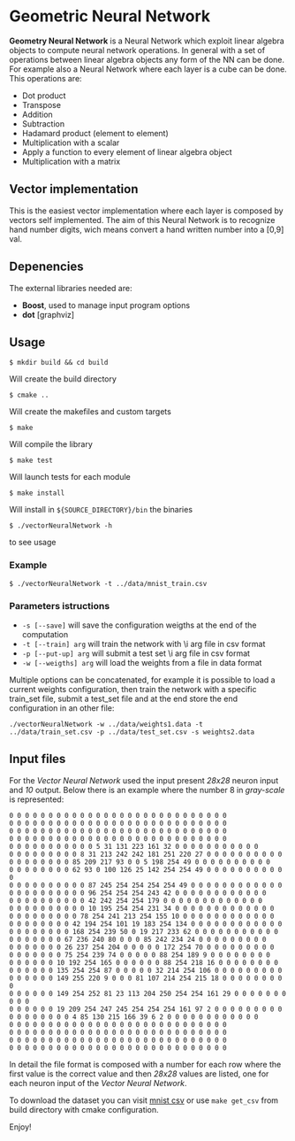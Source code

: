 # Geometric Neural Network
**Geometry Neural Network** is a Neural Network which exploit linear algebra
objects to compute neural network operations. In general with a set of operations
between linear algebra objects any form of the NN can be done. For example
also a Neural Network where each layer is a cube can be done.
This operations are:
- Dot product
- Transpose
- Addition
- Subtraction
- Hadamard product (element to element)
- Multiplication with a scalar
- Apply a function to every element of linear algebra object
- Multiplication with a matrix


## Vector implementation
This is the easiest vector implementation where each layer is composed by vectors
self implemented. The aim of this Neural Network is to recognize hand number digits,
wich means convert a hand written number into a [0,9] val.

## Depenencies

The external libraries needed are:
- **Boost**, used to manage input program options
- **dot** [graphviz]


## Usage

```
$ mkdir build && cd build
```
Will create the build directory
```
$ cmake ..
```
Will create the makefiles and custom targets
```
$ make
```
Will compile the library
```
$ make test
```
Will launch tests for each module
```
$ make install
```
Will install in `${SOURCE_DIRECTORY}/bin` the binaries
```
$ ./vectorNeuralNetwork -h
```
to see usage
### Example
```
$ ./vectorNeuralNetwork -t ../data/mnist_train.csv
```

### Parameters istructions
- ` -s [--save] ` will save the configuration weigths at the end of the computation
- ` -t [--train] arg ` will train the network with \i arg file in csv format
- ` -p [--put-up] arg ` will submit a test set \i arg file in csv format
- ` -w [--weigths] arg ` will load the weights from a file in data format

Multiple options can be concatenated, for example it is possible to load a current weights configuration, then train
the network with a specific train_set file, submit a test_set file and at the end store the end configuration in an other
file:
```
./vectorNeuralNetwork -w ../data/weights1.data -t ../data/train_set.csv -p ../data/test_set.csv -s weights2.data
```

## Input files
For the *Vector Neural Network* used the input present *28x28* neuron input and *10* output.
Below there is an example where the number 8 in *gray-scale* is represented:
```
0 0 0 0 0 0 0 0 0 0 0 0 0 0 0 0 0 0 0 0 0 0 0 0 0 0 0 0
0 0 0 0 0 0 0 0 0 0 0 0 0 0 0 0 0 0 0 0 0 0 0 0 0 0 0 0
0 0 0 0 0 0 0 0 0 0 0 0 0 0 0 0 0 0 0 0 0 0 0 0 0 0 0 0
0 0 0 0 0 0 0 0 0 0 0 0 0 0 0 0 0 0 0 0 0 0 0 0 0 0 0 0
0 0 0 0 0 0 0 0 0 0 0 5 31 131 223 161 32 0 0 0 0 0 0 0 0 0 0 0
0 0 0 0 0 0 0 0 0 8 31 213 242 242 181 251 220 27 0 0 0 0 0 0 0 0 0 0
0 0 0 0 0 0 0 0 85 209 217 93 0 0 5 198 254 49 0 0 0 0 0 0 0 0 0 0
0 0 0 0 0 0 0 0 62 93 0 100 126 25 142 254 254 49 0 0 0 0 0 0 0 0 0 0 0
0 0 0 0 0 0 0 0 0 0 87 245 254 254 254 254 49 0 0 0 0 0 0 0 0 0 0 0 0
0 0 0 0 0 0 0 0 0 0 96 254 254 254 243 42 0 0 0 0 0 0 0 0 0 0 0 0
0 0 0 0 0 0 0 0 0 0 42 242 254 254 179 0 0 0 0 0 0 0 0 0 0 0 0 0
0 0 0 0 0 0 0 0 0 0 10 195 254 254 231 34 0 0 0 0 0 0 0 0 0 0 0 0 0
0 0 0 0 0 0 0 0 0 78 254 241 213 254 155 10 0 0 0 0 0 0 0 0 0 0 0 0
0 0 0 0 0 0 0 0 42 194 254 101 19 183 254 134 0 0 0 0 0 0 0 0 0 0 0 0
0 0 0 0 0 0 0 0 168 254 239 50 0 19 217 233 62 0 0 0 0 0 0 0 0 0 0 0
0 0 0 0 0 0 0 67 236 240 80 0 0 0 85 242 234 24 0 0 0 0 0 0 0 0 0
0 0 0 0 0 0 0 26 237 254 204 0 0 0 0 0 172 254 70 0 0 0 0 0 0 0 0 0
0 0 0 0 0 0 0 75 254 239 74 0 0 0 0 0 88 254 189 9 0 0 0 0 0 0 0 0
0 0 0 0 0 0 10 192 254 165 0 0 0 0 0 0 88 254 218 16 0 0 0 0 0 0 0 0
0 0 0 0 0 0 135 254 254 87 0 0 0 0 0 32 214 254 106 0 0 0 0 0 0 0 0 0
0 0 0 0 0 0 149 255 220 9 0 0 0 81 107 214 254 215 18 0 0 0 0 0 0 0 0 0
0 0 0 0 0 0 149 254 252 81 23 113 204 250 254 254 161 29 0 0 0 0 0 0 0 0 0 0
0 0 0 0 0 0 19 209 254 247 245 254 254 254 161 97 2 0 0 0 0 0 0 0 0 0
0 0 0 0 0 0 0 0 4 85 130 215 166 39 6 2 0 0 0 0 0 0 0 0 0 0 0 0
0 0 0 0 0 0 0 0 0 0 0 0 0 0 0 0 0 0 0 0 0 0 0 0 0 0 0 0
0 0 0 0 0 0 0 0 0 0 0 0 0 0 0 0 0 0 0 0 0 0 0 0 0 0 0 0
0 0 0 0 0 0 0 0 0 0 0 0 0 0 0 0 0 0 0 0 0 0 0 0 0 0 0 0
0 0 0 0 0 0 0 0 0 0 0 0 0 0 0 0 0 0 0 0 0 0 0 0 0 0 0 0
```
In detail the file format is composed with a number for each row where the first
value is the correct value and then *28x28* values are listed, one for each
neuron input of the *Vector Neural Network*.

To download the dataset you can visit [mnist csv](https://pjreddie.com/projects/mnist-in-csv)
or use `make get_csv` from build directory with cmake configuration.

Enjoy!
